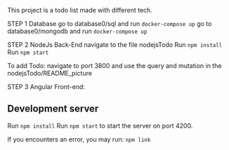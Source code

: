 This project is a todo list made with different tech.

STEP 1
Database
go to database0/sql and run `docker-compose up`
go to database0/mongodb and run `docker-compose up`

STEP 2
NodeJs Back-End
navigate to the file nodejsTodo
Run `npm install`
Run `npm start`

To add Todo:
navigate to port 3800 and use the query and mutation in the nodejsTodo/README_picture

STEP 3
Angular Front-end:
## Development server
Run `npm install`
Run `npm start` to start the server on port 4200.

If you encounters an error, you may run: `npm link`
